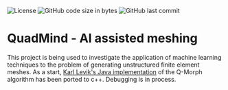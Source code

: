 ![License](https://img.shields.io/github/license/RCL-Consulting/QuadMind)
![GitHub code size in bytes](https://img.shields.io/github/languages/code-size/RCL-Consulting/QuadMind)
![GitHub last commit](https://img.shields.io/github/last-commit/RCL-Consulting/QuadMind)

QuadMind - AI assisted meshing
==============================

This project is being used to investigate the application of machine learning techniques to the problem of generating unstructured finite element meshes.  As a start, [Karl Levik's Java implementation](https://github.com/KarlLevik/qmorph) of the Q-Morph algorithm has been ported to c++.  Debugging is in process.
